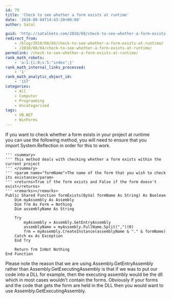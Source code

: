 ```yaml
---
id: 79
title: 'Check to see whether a form exists at runtime'
date: '2010-08-04T14:43:20+00:00'
author: Satal

guid: 'http://satalketo.com/2010/08/check-to-see-whether-a-form-exists-at-runtime/'
redirect_from:
    - /blog/2010/08/04/check-to-see-whether-a-form-exists-at-runtime/
    - /2010/08/04/check-to-see-whether-a-form-exists-at-runtime/
permalink: /check-to-see-whether-a-form-exists-at-runtime/
rank_math_robots:
    - 'a:1:{i:0;s:5:"index";}'
rank_math_internal_links_processed:
    - '1'
rank_math_analytic_object_id:
    - '157'
categories:
    - All
    - Computer
    - Programming
    - Uncategorized
tags:
    - VB.NET
    - WinForms
---
```


If you want to check whether a form exists in your project at runtime  
you can use the following method, you will need to ensure that you  
import System.Reflection in order for this to work.

```vbnet
''' <summary>
''' This method deals with checking whether a form exists within the current project
''' </summary>
''' <param name="formName">The name of the form that you wish to check its existance</param>
''' <returns>True if the form exists and False if the form doesn't exist</returns>
''' <remarks></remarks>
Public Shared Function formExists(ByVal formName As String) As Boolean
    Dim myAssembly As Assembly
    Dim frm As Form = Nothing
    Dim assemblyName As String

    Try
        myAssembly = Assembly.GetEntryAssembly
        assemblyName = myAssembly.FullName.Split(",")(0)
        frm = myAssembly.CreateInstance(assemblyName & "." & formName)
    Catch ex As Exception
    End Try

    Return frm IsNot Nothing
End Function
```

Please note the reason that we are using Assembly.GetEntryAssembly rather than Assembly.GetExecutingAssembly is that if we was to put our code into a DLL for example, then the executing assembly would be the dll which in most cases wouldn’t contain the forms. Obviously if your forms and the code that gets the form are held in the DLL then you would want to use Assembly.GetExecutingAssembly.